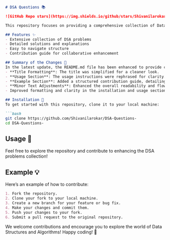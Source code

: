 ```markdown
# DSA Questions 📚

![GitHub Repo stars](https://img.shields.io/github/stars/Shivanilarokar/DSA-Questions-) ![GitHub issues](https://img.shields.io/github/issues/Shivanilarokar/DSA-Questions-) ![GitHub forks](https://img.shields.io/github/forks/Shivanilarokar/DSA-Questions-)

This repository focuses on providing a comprehensive collection of Data Structures and Algorithms (DSA) problems, helping you to strengthen your coding skills and prepare for technical interviews.

## Features ✨
- Extensive collection of DSA problems
- Detailed solutions and explanations
- Easy to navigate structure
- Contribution guide for collaborative enhancement

## Summary of the Changes 📝
In the latest update, the README.md file has been enhanced to provide clearer instructions and a more structured format. Here are the key changes made:
- **Title Formatting**: The title was simplified for a cleaner look.
- **Usage Section**: The usage instructions were rephrased for clarity.
- **Example Section**: Added a structured contribution guide, detailing the steps to fork the repository and submit changes.
- **Minor Text Adjustments**: Enhanced the overall readability and flow of the README.
- Improved formatting and clarity in the installation and usage sections.

## Installation 🚀
To get started with this repository, clone it to your local machine:

```bash
git clone https://github.com/Shivanilarokar/DSA-Questions-
cd DSA-Questions-
```

## Usage 📖
Feel free to explore the repository and contribute to enhancing the DSA problems collection!

## Example 💡
Here’s an example of how to contribute:

```markdown
1. Fork the repository.
2. Clone your fork to your local machine.
3. Create a new branch for your feature or bug fix.
4. Make your changes and commit them.
5. Push your changes to your fork.
6. Submit a pull request to the original repository.
```

We welcome contributions and encourage you to explore the world of Data Structures and Algorithms! Happy coding! 🎉
```